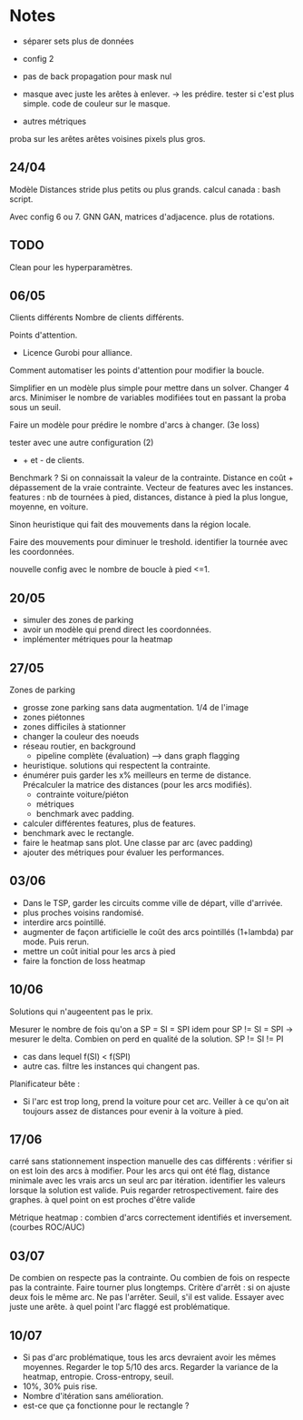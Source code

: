 # Notes

- séparer sets
plus de données
- config 2
- pas de back propagation pour mask nul
- masque avec juste les arêtes à enlever. -> les prédire.
tester si c'est plus simple.
code de couleur sur le masque.

- autres métriques

proba sur les arêtes
arêtes voisines
pixels plus gros.

## 24/04

Modèle Distances
stride plus petits ou plus grands.
calcul canada : bash script.

Avec config 6 ou 7.
GNN
GAN, matrices d'adjacence.
plus de rotations.

## TODO

Clean pour les hyperparamètres.

## 06/05

Clients différents
Nombre de clients différents.

Points d'attention.

- Licence Gurobi pour alliance.

Comment automatiser les points d'attention pour modifier la boucle.

Simplifier en un modèle plus simple pour mettre dans un solver.
Changer 4 arcs. Minimiser le nombre de variables modifiées tout en passant la proba sous un seuil.

Faire un modèle pour prédire le nombre d'arcs à changer. (3e loss)

tester avec une autre configuration (2)

- \+ et - de clients.

Benchmark ? Si on connaissait la valeur de la contrainte. Distance en coût + dépassement de la vraie contrainte.
Vecteur de features avec les instances. features : nb de tournées à pied, distances, distance à pied la plus longue, moyenne, en voiture.

Sinon heuristique qui fait des mouvements dans la région locale.

Faire des mouvements pour diminuer le treshold.
 identifier la tournée avec les coordonnées.

nouvelle config avec le nombre de boucle à pied <=1.

## 20/05

- simuler des zones de parking
- avoir un modèle qui prend direct les coordonnées.
- implémenter métriques pour la heatmap

## 27/05

Zones de parking

- grosse zone parking sans data augmentation. 1/4 de l'image
- zones piétonnes
- zones difficiles à stationner
- changer la couleur des noeuds
- réseau routier, en background
  - pipeline complète (évaluation) --> dans graph flagging
- heuristique. solutions qui respectent la contrainte.
- énumérer puis garder les x% meilleurs en terme de distance. Précalculer la matrice des distances (pour les arcs modifiés).
  - contrainte voiture/piéton
  - métriques
  - benchmark avec padding.
- calculer différentes features, plus de features.
- benchmark avec le rectangle.
- faire le heatmap sans plot. Une classe par arc (avec padding)
- ajouter des métriques pour évaluer les performances.

## 03/06

- Dans le TSP, garder les circuits comme ville de départ, ville d'arrivée.
- plus proches voisins randomisé.
- interdire arcs pointillé.
- augmenter de façon artificielle le coût des arcs pointillés (1+lambda) par mode. Puis rerun.
- mettre un coût initial pour les arcs à pied
- faire la fonction de loss heatmap

## 10/06

Solutions qui n'augeentent pas le prix.

Mesurer le nombre de fois qu'on a SP = SI = SPI
idem pour SP != SI = SPI -> mesurer le delta. Combien on perd en qualité de la solution.
SP != SI != PI

- cas dans lequel f(SI) < f(SPI)
- autre cas.
filtre les instances qui changent pas.

Planificateur bête :

- Si l'arc est trop long, prend la voiture pour cet arc. Veiller à ce qu'on ait toujours assez de distances pour evenir à la voiture à pied.

## 17/06

carré sans stationnement
inspection manuelle des cas différents :  vérifier si on est loin des arcs à modifier.
Pour les arcs qui ont été flag, distance minimale avec les vrais arcs
un seul arc par itération.
identifier les valeurs lorsque la solution est valide. Puis regarder retrospectivement.
faire des graphes.
à quel point on est proches d'être valide

Métrique heatmap : combien d'arcs correctement identifiés et inversement. (courbes ROC/AUC)

## 03/07

De combien on respecte pas la contrainte. Ou combien de fois on respecte pas la contrainte.
Faire tourner plus longtemps.
Critère d'arrêt : si on ajuste deux fois le même arc.
Ne pas l'arrêter. Seuil, s'il est valide.
Essayer avec juste une arête. à quel point l'arc flaggé est problématique.

## 10/07
- Si pas d'arc problématique, tous les arcs devraient avoir les mêmes moyennes. Regarder le top 5/10 des arcs. Regarder la variance de la heatmap, entropie. Cross-entropy, seuil.
- 10%, 30% puis rise.
- Nombre d'itération sans amélioration.
- est-ce que ça fonctionne pour le rectangle ?



